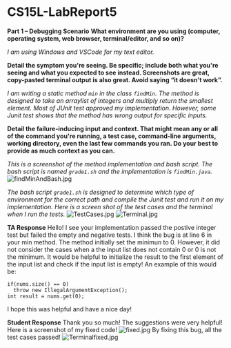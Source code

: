 # CS15L-LabReport5
**Part 1 – Debugging Scenario**
**What environment are you using (computer, operating system, web browser, terminal/editor, and so on)?**

*I am using Windows and VSCode for my text editor.*

**Detail the symptom you're seeing. Be specific; include both what you're seeing and what you expected to see instead. Screenshots are great, copy-pasted terminal output is also great. Avoid saying “it doesn't work”.**

*I am writing a static method `min` in the class `findMin`. The method is designed to take an arraylist of integers and multiply return the smallest element. Most of  JUnit test approved my implementation. However, some Junit test shows that the method has wrong output for specific inputs.*

**Detail the failure-inducing input and context. That might mean any or all of the command you're running, a test case, command-line arguments, working directory, even the last few commands you ran. Do your best to provide as much context as you can.**

*This is a screenshot of the method implementation and bash script. The bash script is named `grade1.sh` and the implementation is `findMin.java`.*
![findMinAndBash.jpg](images)

*The bash script `grade1.sh` is designed to determine which type of environment for the correct path and compile the Junit test and run it on my implementation. Here is a screen shot of the test cases and the terminal when I run the tests.*
![TestCases.jpg](images)
![Terminal.jpg](images)

**TA Response**
Hello! I see your implementation passed the postive integer test but failed the empty and negative tests. I think the bug is at line 6 in your min method. The method initially set the minimun to 0. However, it did not consider the cases when a the input list does not contain 0 or 0 is not the minimum. It would be helpful to initialize the result to the first element of the input list and check if the input list is empty! An example of this would be:
````
if(nums.size() == 0)
  throw new IllegalArgumentException();
int result = nums.get(0);
```` 
I hope this was helpful and have a nice day!

**Student Response**
Thank you so much! The suggestions were very helpful! Here is a screenshot of my fixed code!
![fixed.jpg](images)
By fixing this bug, all the test cases passed!
![Terminalfixed.jpg](images)

